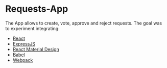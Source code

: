 # Requests-App

The App allows to create, vote, approve and reject requests.
The goal was to experiment integrating:
- [React](https://facebook.github.io/react/)
- [ExpressJS](https://expressjs.com/)
- [React Material Design](https://react-mdl.github.io/react-mdl/)
- [Babel](http://babeljs.io/)
- [Webpack](https://webpack.github.io/)